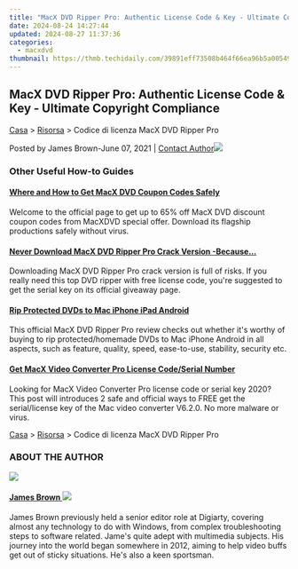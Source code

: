 ```yaml
---
title: "MacX DVD Ripper Pro: Authentic License Code & Key - Ultimate Copyright Compliance"
date: 2024-08-24 14:27:44
updated: 2024-08-27 11:37:36
categories:
  - macxdvd
thumbnail: https://thmb.techidaily.com/39891eff73508b464f66ea96b5a005498dc7a497b224e926f9156c826add0320.jpeg
---
```


## MacX DVD Ripper Pro: Authentic License Code & Key - Ultimate Copyright Compliance

[Casa](https://tools.techidaily.com/macxdvd/products/) \> [Risorsa](https://tools.techidaily.com/macxdvd/products/) \> Codice di licenza MacX DVD Ripper Pro

Posted by James Brown-June 07, 2021 | [Contact Author![](https://www.macxdvd.com/tutorial-it/../troubleshoot-adobe/img/email.png)](https://tools.techidaily.com/macxdvd/products/) 



### Other Useful How-to Guides

#### [Where and How to Get MacX DVD Coupon Codes Safely](https://tools.techidaily.com/macxdvd/products/)

Welcome to the official page to get up to 65% off MacX DVD discount coupon codes from MacXDVD special offer. Download its flagship productions safely without virus. 

#### [Never Download MacX DVD Ripper Pro Crack Version -Because...](https://tools.techidaily.com/macxdvd/products/)

Downloading MacX DVD Ripper Pro crack version is full of risks. If you really need this top DVD ripper with free license code, you're suggested to get the serial key on its official giveaway page.

#### [Rip Protected DVDs to Mac iPhone iPad Android](https://tools.techidaily.com/macxdvd/products/)

This official MacX DVD Ripper Pro review checks out whether it's worthy of buying to rip protected/homemade DVDs to Mac iPhone Android in all aspects, such as feature, quality, speed, ease-to-use, stability, security etc.

#### [Get MacX Video Converter Pro License Code/Serial Number](https://tools.techidaily.com/macxdvd/products/)

Looking for MacX Video Converter Pro license code or serial key 2020? This post will introduces 2 safe and official ways to FREE get the serial/license key of the Mac video converter V6.2.0\. No more malware or virus.



[Casa](https://tools.techidaily.com/macxdvd/products/) \> [Risorsa](https://tools.techidaily.com/macxdvd/products/) \> Codice di licenza MacX DVD Ripper Pro



### ABOUT THE AUTHOR

![](https://www.macxdvd.com/tutorial-it/../mac-dvd-video-converter-how-to/howto_image/james.png)

#### [James Brown ![](https://www.macxdvd.com/tutorial-it/../troubleshoot-adobe/img/tw.png)](https://tools.techidaily.com/macxdvd/products/)

James Brown previously held a senior editor role at Digiarty, covering almost any technology to do with Windows, from complex troubleshooting steps to software related. Jame's quite adept with multimedia subjects. His journey into the world began somewhere in 2012, aiming to help video buffs get out of sticky situations. He's also a keen sportsman.

<ins class="adsbygoogle"
     style="display:block"
     data-ad-format="autorelaxed"
     data-ad-client="ca-pub-7571918770474297"
     data-ad-slot="1223367746"></ins>



<ins class="adsbygoogle"
     style="display:block"
     data-ad-client="ca-pub-7571918770474297"
     data-ad-slot="8358498916"
     data-ad-format="auto"
     data-full-width-responsive="true"></ins>
